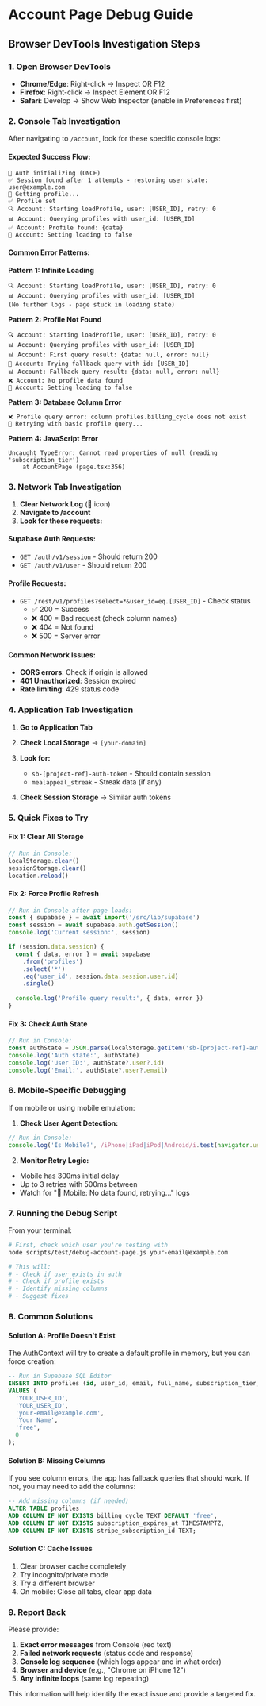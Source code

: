 # Account Page Debug Guide

## Browser DevTools Investigation Steps

### 1. Open Browser DevTools
- **Chrome/Edge**: Right-click → Inspect OR F12
- **Firefox**: Right-click → Inspect Element OR F12
- **Safari**: Develop → Show Web Inspector (enable in Preferences first)

### 2. Console Tab Investigation

After navigating to `/account`, look for these specific console logs:

#### Expected Success Flow:
```
🔑 Auth initializing (ONCE)
✅ Session found after 1 attempts - restoring user state: user@example.com
🔄 Getting profile...
✅ Profile set
🔍 Account: Starting loadProfile, user: [USER_ID], retry: 0
📊 Account: Querying profiles with user_id: [USER_ID]
✅ Account: Profile found: {data}
🏁 Account: Setting loading to false
```

#### Common Error Patterns:

**Pattern 1: Infinite Loading**
```
🔍 Account: Starting loadProfile, user: [USER_ID], retry: 0
📊 Account: Querying profiles with user_id: [USER_ID]
(No further logs - page stuck in loading state)
```

**Pattern 2: Profile Not Found**
```
🔍 Account: Starting loadProfile, user: [USER_ID], retry: 0
📊 Account: Querying profiles with user_id: [USER_ID]
📊 Account: First query result: {data: null, error: null}
🔄 Account: Trying fallback query with id: [USER_ID]
📊 Account: Fallback query result: {data: null, error: null}
❌ Account: No profile data found
🏁 Account: Setting loading to false
```

**Pattern 3: Database Column Error**
```
❌ Profile query error: column profiles.billing_cycle does not exist
🔄 Retrying with basic profile query...
```

**Pattern 4: JavaScript Error**
```
Uncaught TypeError: Cannot read properties of null (reading 'subscription_tier')
    at AccountPage (page.tsx:356)
```

### 3. Network Tab Investigation

1. **Clear Network Log** (🚫 icon)
2. **Navigate to /account**
3. **Look for these requests:**

#### Supabase Auth Requests:
- `GET /auth/v1/session` - Should return 200
- `GET /auth/v1/user` - Should return 200

#### Profile Requests:
- `GET /rest/v1/profiles?select=*&user_id=eq.[USER_ID]` - Check status
  - ✅ 200 = Success
  - ❌ 400 = Bad request (check column names)
  - ❌ 404 = Not found
  - ❌ 500 = Server error

#### Common Network Issues:
- **CORS errors**: Check if origin is allowed
- **401 Unauthorized**: Session expired
- **Rate limiting**: 429 status code

### 4. Application Tab Investigation

1. **Go to Application Tab**
2. **Check Local Storage** → `[your-domain]`
3. **Look for:**
   - `sb-[project-ref]-auth-token` - Should contain session
   - `mealappeal_streak` - Streak data (if any)

4. **Check Session Storage** → Similar auth tokens

### 5. Quick Fixes to Try

#### Fix 1: Clear All Storage
```javascript
// Run in Console:
localStorage.clear()
sessionStorage.clear()
location.reload()
```

#### Fix 2: Force Profile Refresh
```javascript
// Run in Console after page loads:
const { supabase } = await import('/src/lib/supabase')
const session = await supabase.auth.getSession()
console.log('Current session:', session)

if (session.data.session) {
  const { data, error } = await supabase
    .from('profiles')
    .select('*')
    .eq('user_id', session.data.session.user.id)
    .single()
  
  console.log('Profile query result:', { data, error })
}
```

#### Fix 3: Check Auth State
```javascript
// Run in Console:
const authState = JSON.parse(localStorage.getItem('sb-[project-ref]-auth-token'))
console.log('Auth state:', authState)
console.log('User ID:', authState?.user?.id)
console.log('Email:', authState?.user?.email)
```

### 6. Mobile-Specific Debugging

If on mobile or using mobile emulation:

1. **Check User Agent Detection:**
```javascript
// Run in Console:
console.log('Is Mobile?', /iPhone|iPad|iPod|Android/i.test(navigator.userAgent))
```

2. **Monitor Retry Logic:**
- Mobile has 300ms initial delay
- Up to 3 retries with 500ms between
- Watch for "📱 Mobile: No data found, retrying..." logs

### 7. Running the Debug Script

From your terminal:
```bash
# First, check which user you're testing with
node scripts/test/debug-account-page.js your-email@example.com

# This will:
# - Check if user exists in auth
# - Check if profile exists
# - Identify missing columns
# - Suggest fixes
```

### 8. Common Solutions

#### Solution A: Profile Doesn't Exist
The AuthContext will try to create a default profile in memory, but you can force creation:

```sql
-- Run in Supabase SQL Editor
INSERT INTO profiles (id, user_id, email, full_name, subscription_tier, meal_count)
VALUES (
  'YOUR_USER_ID',
  'YOUR_USER_ID', 
  'your-email@example.com',
  'Your Name',
  'free',
  0
);
```

#### Solution B: Missing Columns
If you see column errors, the app has fallback queries that should work. If not, you may need to add the columns:

```sql
-- Add missing columns (if needed)
ALTER TABLE profiles 
ADD COLUMN IF NOT EXISTS billing_cycle TEXT DEFAULT 'free',
ADD COLUMN IF NOT EXISTS subscription_expires_at TIMESTAMPTZ,
ADD COLUMN IF NOT EXISTS stripe_subscription_id TEXT;
```

#### Solution C: Cache Issues
1. Clear browser cache completely
2. Try incognito/private mode
3. Try a different browser
4. On mobile: Close all tabs, clear app data

### 9. Report Back

Please provide:
1. **Exact error messages** from Console (red text)
2. **Failed network requests** (status code and response)
3. **Console log sequence** (which logs appear and in what order)
4. **Browser and device** (e.g., "Chrome on iPhone 12")
5. **Any infinite loops** (same log repeating)

This information will help identify the exact issue and provide a targeted fix.